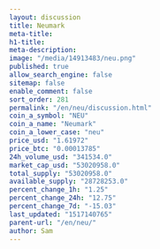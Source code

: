 ```yaml
---
layout: discussion
title: Neumark
meta-title: 
h1-title: 
meta-description: 
image: "/media/14913483/neu.png"
published: true
allow_search_engine: false
sitemap: false
enable_comment: false
sort_order: 281
permalink: "/en/neu/discussion.html"
coin_a_symbol: "NEU"
coin_a_name: "Neumark"
coin_a_lower_case: "neu"
price_usd: "1.61972"
price_btc: "0.00013785"
24h_volume_usd: "341534.0"
market_cap_usd: "53020958.0"
total_supply: "53020958.0"
available_supply: "28728253.0"
percent_change_1h: "1.25"
percent_change_24h: "12.75"
percent_change_7d: "-15.03"
last_updated: "1517140765"
parent-url: "/en/neu/"
author: Sam
---
```


